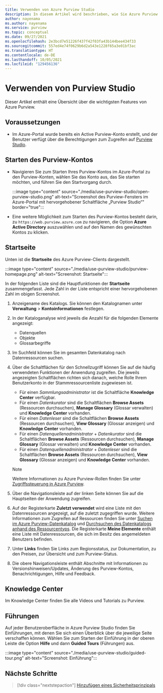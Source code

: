 ```yaml
---
title: Verwenden von Azure Purview Studio
description: In diesem Artikel wird beschrieben, wie Sie Azure Purview Studio verwenden.
author: nayenama
ms.author: nayenama
ms.service: purview
ms.topic: conceptual
ms.date: 09/27/2021
ms.openlocfilehash: 2e3bcd7e51226f437f42f03fa43b144bee434f33
ms.sourcegitcommit: 557ed4e74f0629b6d2a543e1228f65a3e01bf3ac
ms.translationtype: HT
ms.contentlocale: de-DE
ms.lasthandoff: 10/05/2021
ms.locfileid: "129456136"
---
```

# <a name="use-purview-studio"></a>Verwenden von Purview Studio

Dieser Artikel enthält eine Übersicht über die wichtigsten Features von Azure Purview.

## <a name="prerequisites"></a>Voraussetzungen

* Im Azure-Portal wurde bereits ein Active Purview-Konto erstellt, und der Benutzer verfügt über die Berechtigungen zum Zugreifen auf [Purview Studio](https://web.purview.azure.com/resource/).

## <a name="launch-purview-account"></a>Starten des Purview-Kontos

* Navigieren Sie zum Starten Ihres Purview-Kontos im Azure-Portal zu den Purview-Konten, wählen Sie das Konto aus, das Sie starten möchten, und führen Sie den Startvorgang durch.

  :::image type="content" source="./media/use-purview-studio/open-purview-studio.png" alt-text="Screenshot des Purview-Fensters im Azure-Portal mit hervorgehobener Schaltfläche „Purview Studio“" border="true":::

* Eine weitere Möglichkeit zum Starten des Purview-Kontos besteht darin, zu `https://web.purview.azure.com` zu navigieren, die Option **Azure Active Directory** auszuwählen und auf den Namen des gewünschten Kontos zu klicken.

## <a name="home-page"></a>Startseite

Unten ist die **Startseite** des Azure Purview-Clients dargestellt.

:::image type="content" source="./media/use-purview-studio/purview-homepage.png" alt-text="Screenshot: Startseite":::

In der folgenden Liste sind die Hauptfunktionen der **Startseite** zusammengefasst. Jede Zahl in der Liste entspricht einer hervorgehobenen Zahl im obigen Screenshot.

1. Anzeigename des Katalogs. Sie können den Katalognamen unter **Verwaltung** > **Kontoinformationen** festlegen.

2. In der Kataloganalyse wird jeweils die Anzahl für die folgenden Elemente angezeigt:

   * Datenquellen
   * Objekte
   * Glossarbegriffe

3. Im Suchfeld können Sie im gesamten Datenkatalog nach Datenressourcen suchen.

4. Über die Schaltflächen für den Schnellzugriff können Sie auf die häufig verwendeten Funktionen der Anwendung zugreifen. Die jeweils angezeigten Schaltflächen richten sich danach, welche Rolle Ihrem Benutzerkonto in der Stammressourcenliste zugewiesen ist.

   * Für einen *Sammlungsadministrator* ist die Schaltfläche **Knowledge Center** verfügbar.
   * Für einen *Datenkurator* sind die Schaltflächen **Browse Assets** (Ressourcen durchsuchen), **Manage Glossary** (Glossar verwalten) und **Knowledge Center** vorhanden.
   * Für einen *Datenleser* sind die Schaltflächen **Browse Assets** (Ressourcen durchsuchen), **View Glossary** (Glossar anzeigen) und **Knowledge Center** vorhanden.
   * Für einen *Datenquellenadministrator* + *Datenkurator* sind die Schaltflächen **Browse Assets** (Ressourcen durchsuchen), **Manage Glossary** (Glossar verwalten) und **Knowledge Center** vorhanden.
   * Für einen *Datenquellenadministrator* + *Datenleser* sind die Schaltflächen **Browse Assets** (Ressourcen durchsuchen), **View Glossary** (Glossar anzeigen) und **Knowledge Center** vorhanden.
  
   > [!NOTE]
   > Weitere Informationen zu Azure Purview-Rollen finden Sie unter [Zugriffssteuerung in Azure Purview](catalog-permissions.md).

5. Über die Navigationsleiste auf der linken Seite können Sie auf die Hauptseiten der Anwendung zugreifen.   
6. Auf der Registerkarte **Zuletzt verwendet** wird eine Liste mit den Datenressourcen angezeigt, auf die zuletzt zugegriffen wurde. Weitere Informationen zum Zugreifen auf Ressourcen finden Sie unter [Suchen im Azure Purview-Datenkatalog](how-to-search-catalog.md) und [Durchsuchen des Datenkatalogs anhand des Ressourcentyps](how-to-browse-catalog.md).  Die Registerkarte **Meine Elemente** enthält eine Liste mit Datenressourcen, die sich im Besitz des angemeldeten Benutzers befinden.
7. Unter **Links** finden Sie Links zum Regionsstatus, zur Dokumentation, zu den Preisen, zur Übersicht und zum Purview-Status.
8. Die obere Navigationsleiste enthält Abschnitte mit Informationen zu Versionshinweisen/Updates, Änderung des Purview-Kontos, Benachrichtigungen, Hilfe und Feedback.

## <a name="knowledge-center"></a>Knowledge Center

Im Knowledge Center finden Sie alle Videos und Tutorials zu Purview.

## <a name="guided-tours"></a>Führungen

Auf jeder Benutzeroberfläche in Azure Purview Studio finden Sie Einführungen, mit denen Sie sich einen Überblick über die jeweilige Seite verschaffen können. Wählen Sie zum Starten der Einführung in der oberen Leiste die Option **Hilfe** und dann **Guided Tours** (Führungen) aus.

:::image type="content" source="./media/use-purview-studio/guided-tour.png" alt-text="Screenshot: Einführung":::

## <a name="next-steps"></a>Nächste Schritte

> [!div class="nextstepaction"]
> [Hinzufügen eines Sicherheitsprinzipals](tutorial-scan-data.md)
